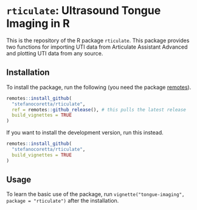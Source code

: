 
<!-- README.md is generated from README.Rmd. Please edit that file -->

# `rticulate`: Ultrasound Tongue Imaging in R

<!-- badges: start -->
<!-- badges: end -->

This is the repository of the R package `rticulate`. This package
provides two functions for importing UTI data from Articulate Assistant
Advanced and plotting UTI data from any source.

## Installation

To install the package, run the following (you need the package
[remotes](https://remotes.r-lib.org)).

``` r
remotes::install_github(
  "stefanocoretta/rticulate",
  ref = remotes::github_release(), # this pulls the latest release
  build_vignettes = TRUE
)
```

If you want to install the development version, run this instead.

``` r
remotes::install_github(
  "stefanocoretta/rticulate",
  build_vignettes = TRUE
)
```

## Usage

To learn the basic use of the package, run
`vignette("tongue-imaging", package = "rticulate")` after the
installation.
